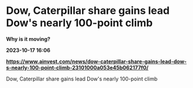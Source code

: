 # Dow, Caterpillar share gains lead Dow's nearly 100-point climb
**Why is it moving?**

**2023-10-17 16:06**

**https://www.ainvest.com/news/dow-caterpillar-share-gains-lead-dow-s-nearly-100-point-climb-23101000a053e45b062177f0/**

Dow, Caterpillar share gains lead Dow's nearly 100-point climb